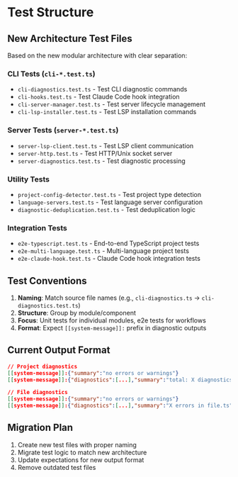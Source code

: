 # Test Structure

## New Architecture Test Files

Based on the new modular architecture with clear separation:

### CLI Tests (`cli-*.test.ts`)

- `cli-diagnostics.test.ts` - Test CLI diagnostic commands
- `cli-hooks.test.ts` - Test Claude Code hook integration
- `cli-server-manager.test.ts` - Test server lifecycle management
- `cli-lsp-installer.test.ts` - Test LSP installation commands

### Server Tests (`server-*.test.ts`)

- `server-lsp-client.test.ts` - Test LSP client communication
- `server-http.test.ts` - Test HTTP/Unix socket server
- `server-diagnostics.test.ts` - Test diagnostic processing

### Utility Tests

- `project-config-detector.test.ts` - Test project type detection
- `language-servers.test.ts` - Test language server configuration
- `diagnostic-deduplication.test.ts` - Test deduplication logic

### Integration Tests

- `e2e-typescript.test.ts` - End-to-end TypeScript project tests
- `e2e-multi-language.test.ts` - Multi-language project tests
- `e2e-claude-hook.test.ts` - Claude Code hook integration tests

## Test Conventions

1. **Naming**: Match source file names (e.g., `cli-diagnostics.ts` → `cli-diagnostics.test.ts`)
2. **Structure**: Group by module/component
3. **Focus**: Unit tests for individual modules, e2e tests for workflows
4. **Format**: Expect `[[system-message]]:` prefix in diagnostic outputs

## Current Output Format

```json
// Project diagnostics
[[system-message]]:{"summary":"no errors or warnings"}
[[system-message]]:{"diagnostics":[...],"summary":"total: X diagnostics (typescript: Y)"}

// File diagnostics
[[system-message]]:{"summary":"no errors or warnings"}
[[system-message]]:{"diagnostics":[...],"summary":"X errors in file.ts"}
```

## Migration Plan

1. Create new test files with proper naming
2. Migrate test logic to match new architecture
3. Update expectations for new output format
4. Remove outdated test files
